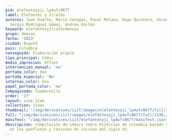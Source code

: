```yaml
---
pid: elefantesyji_lp4ufc0677
label: Elefantes y Jirafas
autores: Juan Duarte, María Vanegas, Pavel Molano, Hugo Quintero, Verónica Cháves,
  Sergio Rodríguez Gómez, Andrea Gaitán
keyword: elefantesyjirafas4mesas
grupo: 4mesas
fecha: '2023'
ciudad: Bogotá
pais: Colombia
conseguido: Elaboración propia
tipo_principal: Cómic
medio_impresion: Offset
intervencion_manual: 'no'
portada_color: duo
portada_especial: 'No'
internas_color: duo
papel_portada_color: 'no'
Compaginado: Cuadernillo
order: '17'
layout: zine_item
collection: zines
thumbnail: "/img/derivatives/iiif/images/elefantesyji_lp4ufc0677/full/250,/0/default.jpg"
full: "/img/derivatives/iiif/images/elefantesyji_lp4ufc0677/full/1140,/0/default.jpg"
manifest: "/img/derivatives/iiif/elefantesyji_lp4ufc0677/manifest.json"
descripcion: Compilación de cómics sobre historias de Colombia basado en su estética
  en los panfletos y revistas de inicios del siglo XX.
---
```

